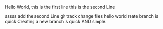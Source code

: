 Hello World, this is the first line
this is the second Line

sssss
add the second Line
git track change files hello world
reate branch is quick
Creating a new branch is quick AND simple.

